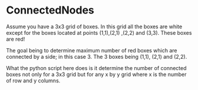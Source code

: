 # ConnectedNodes

Assume you have a 3x3 grid of boxes. In this grid all the boxes are white except for the boxes located at points (1,1),(2,1) ,(2,2) and (3,3). These boxes are red! 

The goal being to determine maximum number of red boxes which are connected by a side; in this case 3. The 3 boxes being (1,1), (2,1) and (2,2). 

What the python script here does is it determine the number of connected boxes not only for a 3x3 grid but for any x by y grid where x is the number of row and y columns. 
